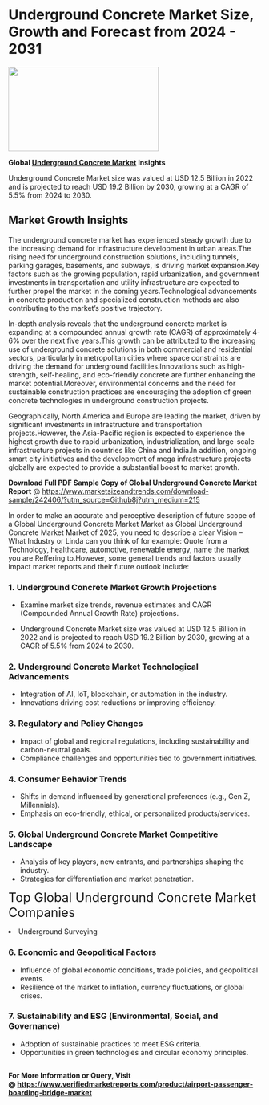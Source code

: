<H1>Underground Concrete Market Size, Growth and Forecast from 2024 - 2031</H1><img class="aligncenter size-medium wp-image-584254" src="https://thirdeyenews.in/wp-content/uploads/2024/09/Global-Market-Research-300x168.jpeg" alt="" width="300" height="168" /><p><strong>Global&nbsp;<a href="https://www.marketsizeandtrends.com/download-sample/242406/?utm_source=Github8j?utm_medium=215">Underground Concrete Market</a> Insights</strong></p><p>Underground Concrete Market size was valued at USD 12.5 Billion in 2022 and is projected to reach USD 19.2 Billion by 2030, growing at a CAGR of 5.5% from 2024 to 2030.</p><p><h2>Market Growth Insights</h2> <p>The underground concrete market has experienced steady growth due to the increasing demand for infrastructure development in urban areas.The rising need for underground construction solutions, including tunnels, parking garages, basements, and subways, is driving market expansion.Key factors such as the growing population, rapid urbanization, and government investments in transportation and utility infrastructure are expected to further propel the market in the coming years.Technological advancements in concrete production and specialized construction methods are also contributing to the market’s positive trajectory.</p> <p>In-depth analysis reveals that the underground concrete market is expanding at a compounded annual growth rate (CAGR) of approximately 4-6% over the next five years.This growth can be attributed to the increasing use of underground concrete solutions in both commercial and residential sectors, particularly in metropolitan cities where space constraints are driving the demand for underground facilities.Innovations such as high-strength, self-healing, and eco-friendly concrete are further enhancing the market potential.Moreover, environmental concerns and the need for sustainable construction practices are encouraging the adoption of green concrete technologies in underground construction projects.</p> <p>Geographically, North America and Europe are leading the market, driven by significant investments in infrastructure and transportation projects.However, the Asia-Pacific region is expected to experience the highest growth due to rapid urbanization, industrialization, and large-scale infrastructure projects in countries like China and India.In addition, ongoing smart city initiatives and the development of mega infrastructure projects globally are expected to provide a substantial boost to market growth.</p> <p><span class=""><strong>Download Full PDF Sample Copy of Global Underground Concrete Market Report</strong> @ <a href="https://www.marketsizeandtrends.com/download-sample/242406/?utm_source=Github8j?utm_medium=215" target="_blank">https://www.marketsizeandtrends.com/download-sample/242406/?utm_source=Github8j?utm_medium=215</a></span></p><p>In order to make an accurate and perceptive description of future scope of a Global&nbsp;Underground Concrete Market Market as Global&nbsp;Underground Concrete Market Market of 2025, you need to describe a clear Vision &ndash; What Industry or Linda can you think of for example: Quote from a Technology, healthcare, automotive, renewable energy, name the market you are Reffering to.However, some general trends and factors usually impact market reports and their future outlook include:</p><h3>1.&nbsp;<strong>Underground Concrete Market Growth Projections</strong></h3><ul><li>Examine market size trends, revenue estimates and CAGR (Compounded Annual Growth Rate) projections.</li><li><p>Underground Concrete Market size was valued at USD 12.5 Billion in 2022 and is projected to reach USD 19.2 Billion by 2030, growing at a CAGR of 5.5% from 2024 to 2030.</p></li></ul><h3>2.&nbsp;<strong>Underground Concrete Market Technological Advancements</strong></h3><ul><li>Integration of AI, IoT, blockchain, or automation in the industry.</li><li>Innovations driving cost reductions or improving efficiency.</li></ul><h3>3.&nbsp;<strong>Regulatory and Policy Changes</strong></h3><ul><li>Impact of global and regional regulations, including sustainability and carbon-neutral goals.</li><li>Compliance challenges and opportunities tied to government initiatives.</li></ul><h3>4.&nbsp;<strong>Consumer Behavior Trends</strong></h3><ul><li>Shifts in demand influenced by generational preferences (e.g., Gen Z, Millennials).</li><li>Emphasis on eco-friendly, ethical, or personalized products/services.</li></ul><h3>5.&nbsp;<strong>Global Underground Concrete Market Competitive Landscape</strong></h3><ul><li>Analysis of key players, new entrants, and partnerships shaping the industry.</li><li>Strategies for differentiation and market penetration.</li></ul><p data-pm-slice="1 1 []"><span style="color: inherit; font-family: inherit; font-size: 25px;">Top Global Underground Concrete Market Companies</span></p><div class="" data-test-id=""><p><li>Underground Surveying</li></p></div><h3>6.&nbsp;<strong>Economic and Geopolitical Factors</strong></h3><ul><li>Influence of global economic conditions, trade policies, and geopolitical events.</li><li>Resilience of the market to inflation, currency fluctuations, or global crises.</li></ul><h3>7.&nbsp;<strong>Sustainability and ESG (Environmental, Social, and Governance)</strong></h3><ul><li>Adoption of sustainable practices to meet ESG criteria.</li><li>Opportunities in green technologies and circular economy principles.</li></ul><h2><strong style="font-size: 14px;">For More Information or Query, Visit @&nbsp;</strong><a style="background-color: #ffffff; font-size: 14px;" href="https://www.marketsizeandtrends.com/report/underground-concrete-market/" target="_blank">https://www.verifiedmarketreports.com/product/airport-passenger-boarding-bridge-market</a></h2>